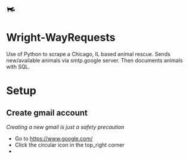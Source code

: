 # <p><img src="./img/WrightWayLogo.png" width="24"></p>
# Wright-WayRequests
Use of Python to scrape a Chicago, IL based animal rescue. Sends new/available animals via smtp.google server. Then documents animals with SQL.
# Setup
## Create gmail account
_Creating a new gmail is just a safety precaution_
* Go to https://www.google.com/
* Click the circular icon in the top_right corner
*
